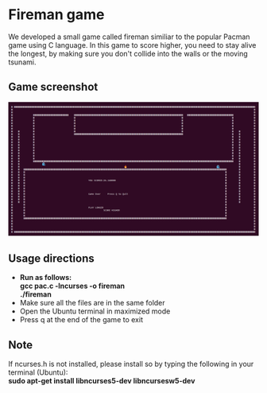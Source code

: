 # Fireman game
We developed a small game called fireman similiar to the popular Pacman game using C language. In this game to score higher, you need to stay alive the longest, by making sure you don't collide into the walls or the moving tsunami.

## Game screenshot 
![Image](Fireman.png)

## Usage directions
- **Run as follows:\
gcc pac.c -lncurses -o fireman\
./fireman**
- Make sure all the files are in the same folder
- Open the Ubuntu terminal in maximized mode
- Press q at the end of the game to exit

## Note
If ncurses.h is not installed, please install so by typing the following in your terminal (Ubuntu):\
**sudo apt-get install libncurses5-dev libncursesw5-dev**
